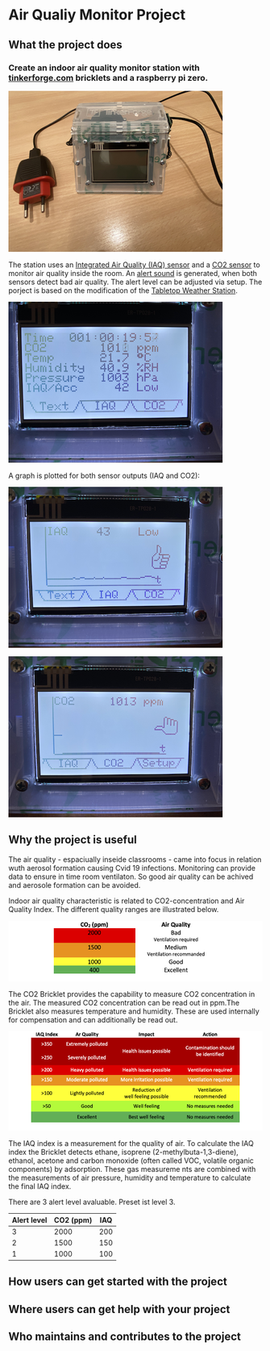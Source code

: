 # Air Qualiy Monitor Project 

## What the project does

### Create an indoor air quality monitor station with [tinkerforge.com](https://tinkerforge.com/en/doc/) bricklets and a raspberry pi zero.
![Image 1](/images/IMG_6932.png)

The station uses an [Integrated Air Quality (IAQ) sensor](https://www.tinkerforge.com/en/doc/Hardware/Bricklets/Air_Quality.html#air-quality-bricklet) and a [CO2 sensor](https://www.tinkerforge.com/en/doc/Hardware/Bricklets/CO2_V2.html) to monitor air quality inside the room. An [alert sound](https://www.tinkerforge.com/en/doc/Hardware/Bricklets/Piezo_Speaker_V2.html#piezo-speaker-v2-bricklet) is generated, when both sensors detect bad air quality. The alert level can be adjusted via setup. The porject is based on the modification of the [Tabletop Weather Station](https://www.tinkerforge.com/en/doc/Kits/TabletopWeatherStation/TabletopWeatherStation.html).

![Image 2](/images/IMG_6935.png)

A graph is plotted for both sensor outputs (IAQ and CO2):

![Image 3](/images/IMG_6936.png)

![Image 3](/images/IMG_6937.png)

## Why the project is useful

The air quality - espaciually inseide classrooms - came into focus in relation wuth aerosol formation causing Cvid 19 infections. Monitoring can provide data to ensure in time room ventilaton. So good air quality can be achived and aerosole formation can be avoided. 

Indoor air quality characteristic is related to CO2-concentration and Air Quality Index. The different quality ranges are illustrated below.

![Image 5](/images/CO2.png)

The CO2 Bricklet provides the capability to measure CO2 concentration in the air. The measured CO2 concentration can be read out in ppm.The Bricklet also measures temperature and humidity. These are used internally for compensation and can additionally be read out.

![Image 6](/images/IAQ.png)

The IAQ index is a measurement for the quality of air. To calculate the IAQ index the Bricklet detects ethane, isoprene (2-methylbuta-1,3-diene), ethanol, acetone and carbon monoxide (often called VOC, volatile organic components) by adsorption. These gas measureme nts are combined with the measurements of air pressure, humidity and temperature to calculate the final IAQ index.

There are 3 alert level avaluable. Preset ist level 3. 

Alert level  | CO2 (ppm) | IAQ
------------ | --------- | ------
 3 | 2000  | 200
 2 | 1500  | 150
 1 | 1000  | 100

## How users can get started with the project

## Where users can get help with your project

## Who maintains and contributes to the project
